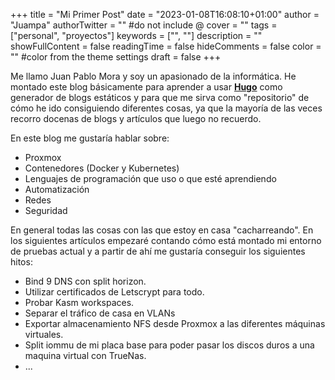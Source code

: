 +++
title = "Mi Primer Post"
date = "2023-01-08T16:08:10+01:00"
author = "Juampa"
authorTwitter = "" #do not include @
cover = ""
tags = ["personal", "proyectos"]
keywords = ["", ""]
description = ""
showFullContent = false
readingTime = false
hideComments = false
color = "" #color from the theme settings
draft = false
+++

Me llamo Juan Pablo Mora y soy un apasionado de la informática. He montado este blog básicamente para aprender a usar [**Hugo**](https://gohugo.io/) como generador de blogs estáticos y para que me sirva como "repositorio" de cómo he ido consiguiendo diferentes cosas, ya que la mayoría de las veces recorro docenas de blogs y artículos que luego no recuerdo. 

En este blog me gustaría hablar sobre:
  
+ Proxmox
+ Contenedores (Docker y Kubernetes)
+ Lenguajes de programación que uso o que esté aprendiendo
+ Automatización
+ Redes
+ Seguridad

En general todas las cosas con las que estoy en casa "cacharreando". En los siguientes artículos empezaré contando cómo está montado mi entorno de pruebas actual y a partir de ahí me gustaría conseguir los siguientes hitos:

  
- Bind 9 DNS con split horizon.
- Utilizar certificados de Letscrypt para todo.
- Probar Kasm workspaces.
- Separar el tráfico de casa en VLANs 
- Exportar almacenamiento NFS desde Proxmox a las diferentes máquinas virtuales.
- Split iommu de mi placa base para poder pasar los discos duros a una maquina virtual con TrueNas.
- ...

  

